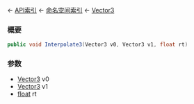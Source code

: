 ← [API索引](Api-Index) ← [命名空间索引](Namespace-Index) ← [Vector3](VRageMath.Vector3)

### 概要

```csharp
public void Interpolate3(Vector3 v0, Vector3 v1, float rt)
```

### 参数

* [Vector3](VRageMath.Vector3) v0
* [Vector3](VRageMath.Vector3) v1
* [float](https://docs.microsoft.com/en-us/dotnet/api/System.Single?view=netframework-4.6) rt

